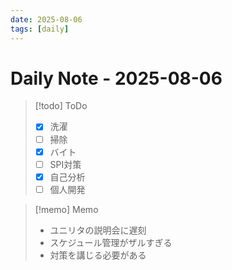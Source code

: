 ```yaml
---
date: 2025-08-06
tags: [daily]
---
```


# Daily Note - 2025-08-06

> [!todo] ToDo
> - [x] 洗濯
> - [ ] 掃除
> - [x] バイト
> - [ ] SPI対策
> - [x] 自己分析
> - [ ] 個人開発

> [!memo] Memo
> - ユニリタの説明会に遅刻
> - スケジュール管理がザルすぎる
> - 対策を講じる必要がある
